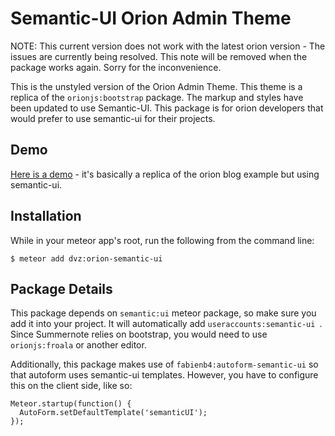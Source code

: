 # Semantic-UI Orion Admin Theme

NOTE: This current version does not work with the latest orion version - The issues are currently being resolved. This note will be removed when the package works again. Sorry for the inconvenience.

This is the unstyled version of the Orion Admin Theme. This theme is a replica of the ```orionjs:bootstrap``` package. The markup and styles have been updated to use Semantic-UI. This package is for orion developers that would prefer to use semantic-ui for their projects.

## Demo

[Here is a demo](http://orion-semantic-ui.meteor.com/) - it's basically a replica of the orion blog example but using semantic-ui.

## Installation

While in your meteor app's root, run the following from the command line:

```
$ meteor add dvz:orion-semantic-ui
```

## Package Details

This package depends on ```semantic:ui``` meteor package, so make sure you add it into your project. It will automatically add ```useraccounts:semantic-ui ```. Since Summernote relies on bootstrap, you would need to use ```orionjs:froala``` or another editor.

Additionally, this package makes use of ```fabienb4:autoform-semantic-ui``` so that autoform uses semantic-ui templates. However, you have to configure this on the client side, like so:

```
Meteor.startup(function() {
  AutoForm.setDefaultTemplate('semanticUI');
});
```
